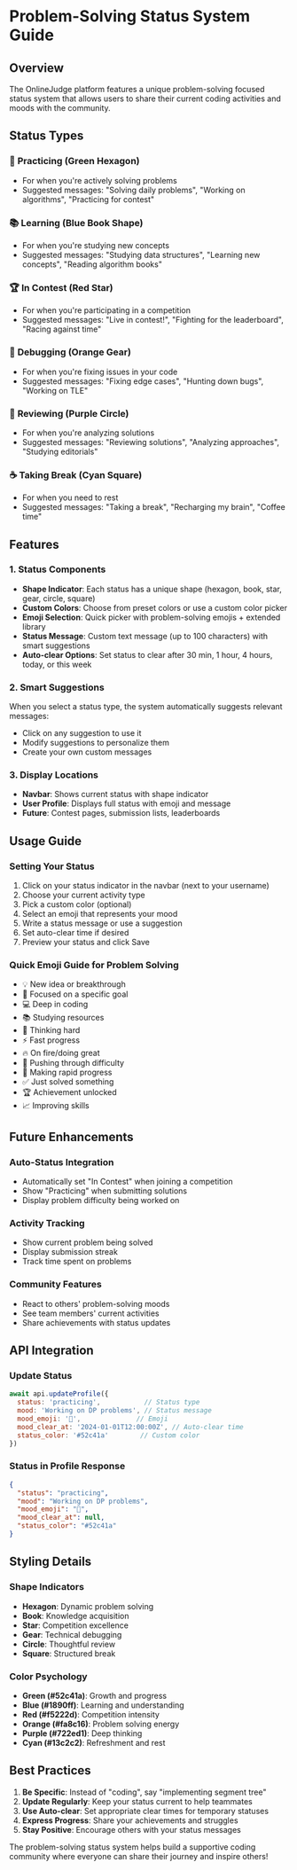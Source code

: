 # Problem-Solving Status System Guide

## Overview
The OnlineJudge platform features a unique problem-solving focused status system that allows users to share their current coding activities and moods with the community.

## Status Types

### 🎯 **Practicing** (Green Hexagon)
- For when you're actively solving problems
- Suggested messages: "Solving daily problems", "Working on algorithms", "Practicing for contest"

### 📚 **Learning** (Blue Book Shape)
- For when you're studying new concepts
- Suggested messages: "Studying data structures", "Learning new concepts", "Reading algorithm books"

### 🏆 **In Contest** (Red Star)
- For when you're participating in a competition
- Suggested messages: "Live in contest!", "Fighting for the leaderboard", "Racing against time"

### 🐛 **Debugging** (Orange Gear)
- For when you're fixing issues in your code
- Suggested messages: "Fixing edge cases", "Hunting down bugs", "Working on TLE"

### 📝 **Reviewing** (Purple Circle)
- For when you're analyzing solutions
- Suggested messages: "Reviewing solutions", "Analyzing approaches", "Studying editorials"

### ☕ **Taking Break** (Cyan Square)
- For when you need to rest
- Suggested messages: "Taking a break", "Recharging my brain", "Coffee time"

## Features

### 1. **Status Components**
- **Shape Indicator**: Each status has a unique shape (hexagon, book, star, gear, circle, square)
- **Custom Colors**: Choose from preset colors or use a custom color picker
- **Emoji Selection**: Quick picker with problem-solving emojis + extended library
- **Status Message**: Custom text message (up to 100 characters) with smart suggestions
- **Auto-clear Options**: Set status to clear after 30 min, 1 hour, 4 hours, today, or this week

### 2. **Smart Suggestions**
When you select a status type, the system automatically suggests relevant messages:
- Click on any suggestion to use it
- Modify suggestions to personalize them
- Create your own custom messages

### 3. **Display Locations**
- **Navbar**: Shows current status with shape indicator
- **User Profile**: Displays full status with emoji and message
- **Future**: Contest pages, submission lists, leaderboards

## Usage Guide

### Setting Your Status
1. Click on your status indicator in the navbar (next to your username)
2. Choose your current activity type
3. Pick a custom color (optional)
4. Select an emoji that represents your mood
5. Write a status message or use a suggestion
6. Set auto-clear time if desired
7. Preview your status and click Save

### Quick Emoji Guide for Problem Solving
- 💡 New idea or breakthrough
- 🎯 Focused on a specific goal
- 💻 Deep in coding
- 📚 Studying resources
- 🧠 Thinking hard
- ⚡ Fast progress
- 🔥 On fire/doing great
- 💪 Pushing through difficulty
- 🚀 Making rapid progress
- ✅ Just solved something
- 🏆 Achievement unlocked
- 📈 Improving skills

## Future Enhancements

### Auto-Status Integration
- Automatically set "In Contest" when joining a competition
- Show "Practicing" when submitting solutions
- Display problem difficulty being worked on

### Activity Tracking
- Show current problem being solved
- Display submission streak
- Track time spent on problems

### Community Features
- React to others' problem-solving moods
- See team members' current activities
- Share achievements with status updates

## API Integration

### Update Status
```javascript
await api.updateProfile({
  status: 'practicing',           // Status type
  mood: 'Working on DP problems', // Status message
  mood_emoji: '🧠',              // Emoji
  mood_clear_at: '2024-01-01T12:00:00Z', // Auto-clear time
  status_color: '#52c41a'        // Custom color
})
```

### Status in Profile Response
```json
{
  "status": "practicing",
  "mood": "Working on DP problems",
  "mood_emoji": "🧠",
  "mood_clear_at": null,
  "status_color": "#52c41a"
}
```

## Styling Details

### Shape Indicators
- **Hexagon**: Dynamic problem solving
- **Book**: Knowledge acquisition
- **Star**: Competition excellence
- **Gear**: Technical debugging
- **Circle**: Thoughtful review
- **Square**: Structured break

### Color Psychology
- **Green (#52c41a)**: Growth and progress
- **Blue (#1890ff)**: Learning and understanding
- **Red (#f5222d)**: Competition intensity
- **Orange (#fa8c16)**: Problem solving energy
- **Purple (#722ed1)**: Deep thinking
- **Cyan (#13c2c2)**: Refreshment and rest

## Best Practices

1. **Be Specific**: Instead of "coding", say "implementing segment tree"
2. **Update Regularly**: Keep your status current to help teammates
3. **Use Auto-clear**: Set appropriate clear times for temporary statuses
4. **Express Progress**: Share your achievements and struggles
5. **Stay Positive**: Encourage others with your status messages

The problem-solving status system helps build a supportive coding community where everyone can share their journey and inspire others!